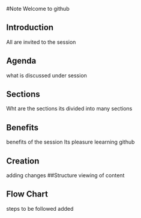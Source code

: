 #Note
Welcome to github 
## Introduction 
All are invited to the session 
## Agenda
what is discussed under session
## Sections
Wht are the sections its divided into
many sections  
## Benefits
benefits of the session 
Its pleasure leearning github
## Creation
adding changes
##Structure
viewing of content 
## Flow Chart
steps to be followed added